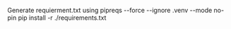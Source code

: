 Generate requierment.txt using pipreqs --force --ignore .venv --mode no-pin
pip install -r ./requirements.txt